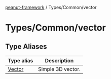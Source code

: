 [peanut-framework](../../../modules.md) / Types/Common/vector

# Types/Common/vector

## Type Aliases

| Type alias | Description |
| ------ | ------ |
| [Vector](type-aliases/Vector.md) | Simple 3D vector. |
